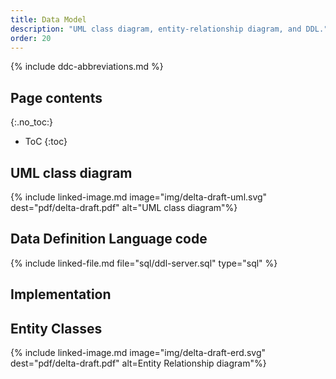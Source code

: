 ```yaml
---
title: Data Model
description: "UML class diagram, entity-relationship diagram, and DDL."
order: 20
---
```


{% include ddc-abbreviations.md %}

## Page contents
{:.no_toc:}

- ToC
{:toc}

## UML class diagram

{% include linked-image.md image="img/delta-draft-uml.svg" dest="pdf/delta-draft.pdf" alt="UML class diagram"%}

## Data Definition Language code

{% include linked-file.md file="sql/ddl-server.sql" type="sql" %}

## Implementation

## Entity Classes
{% include linked-image.md image="img/delta-draft-erd.svg" dest="pdf/delta-draft.pdf" alt=Entity Relationship diagram"%}